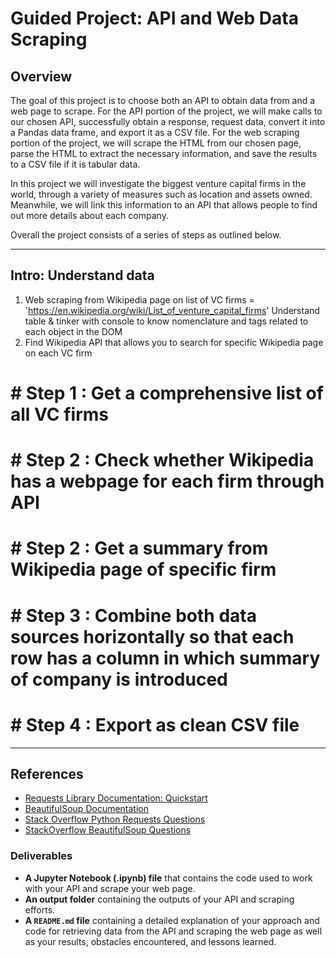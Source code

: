 # Guided Project: API and Web Data Scraping

## Overview

The goal of this project is to choose both an API to obtain data from and a web page to scrape. For the API portion of the project, we will  make calls to our chosen API, successfully obtain a response, request data, convert it into a Pandas data frame, and export it as a CSV file. For the web scraping portion of the project, we will scrape the HTML from our chosen page, parse the HTML to extract the necessary information, and save the results to a CSV file if it is tabular data.

In this project we will investigate the biggest venture capital firms in the world, through a variety of measures such as location and assets owned. Meanwhile, we will link this information to an API that allows people to find out more details about each company.

Overall the project consists of a series of steps as outlined below. 

---
## Intro: Understand data

1. Web scraping from Wikipedia page on list of VC firms = 'https://en.wikipedia.org/wiki/List_of_venture_capital_firms'
   Understand table & tinker with console to know nomenclature and tags related to each object in the DOM
2. Find Wikipedia API that allows you to search for specific Wikipedia page on each VC firm

# # Step 1 : Get a comprehensive list of all VC firms

# # Step 2 : Check whether Wikipedia has a webpage for each firm through API

# # Step 2 : Get a summary from Wikipedia page of specific firm 

# # Step 3 : Combine both data sources horizontally so that each row has a column in which summary of company is introduced

# # Step 4 : Export as clean CSV file
---

## References
* [Requests Library Documentation: Quickstart](http://docs.python-requests.org/en/master/user/quickstart/)
* [BeautifulSoup Documentation](https://www.crummy.com/software/BeautifulSoup/bs4/doc/)
* [Stack Overflow Python Requests Questions](https://stackoverflow.com/questions/tagged/python-requests)
* [StackOverflow BeautifulSoup Questions](https://stackoverflow.com/questions/tagged/beautifulsoup)

### Deliverables

* **A Jupyter Notebook (.ipynb) file** that contains the code used to work with your API and scrape your web page.
* **An output folder** containing the outputs of your API and scraping efforts.
* **A ``README.md`` file** containing a detailed explanation of your approach and code for retrieving data from the API and scraping the web page as well as your results, obstacles encountered, and lessons learned.

